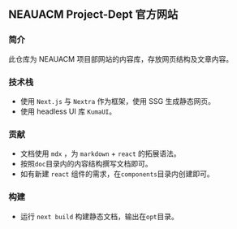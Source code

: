 ## NEAUACM Project-Dept 官方网站

### 简介

此仓库为 NEAUACM 项目部网站的内容库，存放网页结构及文章内容。

### 技术栈

- 使用 `Next.js` 与 `Nextra` 作为框架，使用 SSG 生成静态网页。
- 使用 headless UI 库 `KumaUI`。

### 贡献

- 文档使用 `mdx` ，为 `markdown` + `react` 的拓展语法。
- 按照`doc`目录内的内容结构撰写文档即可。
- 如有新建 `react` 组件的需求，在`components`目录内创建即可。

### 构建

- 运行 `next build` 构建静态文档，输出在`opt`目录。